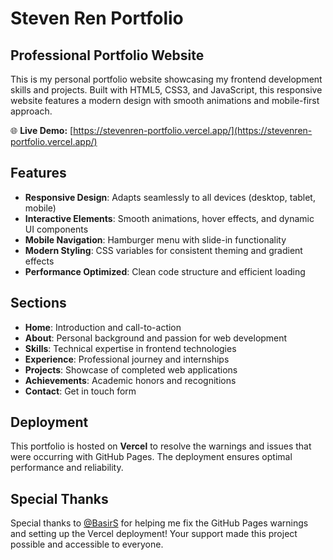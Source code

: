 # Steven Ren Portfolio

## Professional Portfolio Website

This is my personal portfolio website showcasing my frontend development skills and projects. Built with HTML5, CSS3, and JavaScript, this responsive website features a modern design with smooth animations and mobile-first approach.

🌐 **Live Demo:** [https://stevenren-portfolio.vercel.app/](https://stevenren-portfolio.vercel.app/)

## Features
- **Responsive Design**: Adapts seamlessly to all devices (desktop, tablet, mobile)
- **Interactive Elements**: Smooth animations, hover effects, and dynamic UI components
- **Mobile Navigation**: Hamburger menu with slide-in functionality
- **Modern Styling**: CSS variables for consistent theming and gradient effects
- **Performance Optimized**: Clean code structure and efficient loading

## Sections
- **Home**: Introduction and call-to-action
- **About**: Personal background and passion for web development
- **Skills**: Technical expertise in frontend technologies
- **Experience**: Professional journey and internships
- **Projects**: Showcase of completed web applications
- **Achievements**: Academic honors and recognitions
- **Contact**: Get in touch form

## Deployment
This portfolio is hosted on **Vercel** to resolve the warnings and issues that were occurring with GitHub Pages. The deployment ensures optimal performance and reliability.

## Special Thanks
Special thanks to [@BasirS](https://github.com/BasirS) for helping me fix the GitHub Pages warnings and setting up the Vercel deployment! Your support made this project possible and accessible to everyone.
